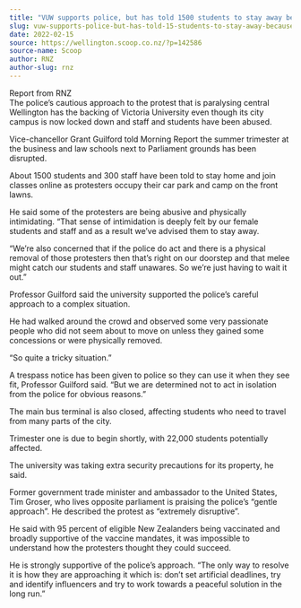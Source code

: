 ```yaml
---
title: "VUW supports police, but has told 1500 students to stay away because of abusive protesters"
slug: vuw-supports-police-but-has-told-15-students-to-stay-away-because-of-abusive-protesters
date: 2022-02-15
source: https://wellington.scoop.co.nz/?p=142586
source-name: Scoop
author: RNZ
author-slug: rnz
---
```

<p>Report from RNZ<br>
The police’s cautious approach to the protest that is paralysing central Wellington has the backing of Victoria University even though its city campus is now locked down and staff and students have been abused.<span id="more-142586"></span></p>

<p>Vice-chancellor Grant Guilford told Morning Report the summer trimester at the business and law schools next to Parliament grounds has been disrupted.</p>

<p>About 1500 students and 300 staff have been told to stay home and join classes online as protesters occupy their car park and camp on the front lawns.</p>

<p>He said some of the protesters are being abusive and physically intimidating. “That sense of intimidation is deeply felt by our female students and staff and as a result we’ve advised them to stay away.</p>

<p>“We’re also concerned that if the police do act and there is a physical removal of those protesters then that’s right on our doorstep and that melee might catch our students and staff unawares. So we’re just having to wait it out.”</p>

<p>Professor Guilford said the university supported the police’s careful approach to a complex situation.</p>

<p>He had walked around the crowd and observed some very passionate people who did not seem about to move on unless they gained some concessions or were physically removed.</p>

<p>“So quite a tricky situation.”</p>

<p>A trespass notice has been given to police so they can use it when they see fit, Professor Guilford said. “But we are determined not to act in isolation from the police for obvious reasons.”</p>

<p>The main bus terminal is also closed, affecting students who need to travel from many parts of the city.</p>

<p>Trimester one is due to begin shortly, with 22,000 students potentially affected.</p>

<p>The university was taking extra security precautions for its property, he said.</p>

<p>Former government trade minister and ambassador to the United States, Tim Groser, who lives opposite parliament is praising the police’s “gentle approach”. He described the protest as “extremely disruptive”.</p>

<p>He said with 95 percent of eligible New Zealanders being vaccinated and broadly supportive of the vaccine mandates, it was impossible to understand how the protesters thought they could succeed.</p>

<p>He is strongly supportive of the police’s approach. “The only way to resolve it is how they are approaching it which is: don’t set artificial deadlines, try and identify influencers and try to work towards a peaceful solution in the long run.”</p>